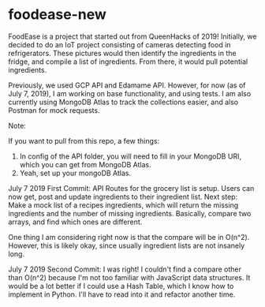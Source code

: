# foodease-new
FoodEase is a project that started out from QueenHacks of 2019! Initially, we decided to do an IoT project consisting of cameras detecting
food in refrigerators. These pictures would then identify the ingredients in the fridge, and compile a list of 
ingredients. From there, it would pull potential ingredients.

Previously, we used GCP API and Edamame API. However, for now (as of July 7, 2019), I am working on base functionality, and using tests.
I am also currently using MongoDB Atlas to track the collections easier, and also Postman for mock requests.

Note: 

If you want to pull from this repo, a few things:
1. In config of the API folder, you will need to fill in your MongoDB URI, which you can get from MongoDB Atlas.
2. Yeah, set up your mongoDB Atlas.

July 7 2019 First Commit:
API Routes for the grocery list is setup. Users can now get, post and update ingredients to their ingredient list. 
Next step: Make a mock list of a recipes ingredients, which will return the missing ingredients and the number of missing ingredients. Basically, compare two arrays, and find which ones are different.

One thing I am considering right now is that the compare will be in O(n^2). However, this is likely okay, since usually ingredient lists are not insanely long.

July 7 2019 Second Commit:
I was right! I couldn't find a compare other than O(n^2) because I'm not too familiar with JavaScript data structures. 
It would be a lot better if I could use a Hash Table, which I know how to implement in Python. I'll have to read into it
and refactor another time.
